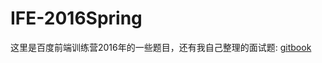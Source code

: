 # IFE-2016Spring
这里是百度前端训练营2016年的一些题目，还有我自己整理的面试题: [gitbook](https://naturalvolume.github.io/IFE-2016Spring/)
